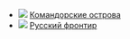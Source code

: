 * ![](/books/sf_history/Алексей%20Алексеевич%20Волков/Командорские%20острова.jpg) [Командорские острова](/books/sf_history/Алексей%20Алексеевич%20Волков/Командорские%20острова)
* ![](/books/sf_history/Алексей%20Алексеевич%20Волков/Русский%20фронтир.jpg) [Русский фронтир](/books/sf_history/Алексей%20Алексеевич%20Волков/Русский%20фронтир)